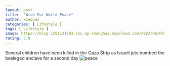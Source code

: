 ```yaml
---
layout: post
title:  "Wish For World Peace"
author: xiequan
categories: [ Lifestyle ]
tags: [ Lifestyle ]
image: https://blog-1251121783.cos.ap-shanghai.myqcloud.com/2022/08/FZif_MRWYAAyp3a.jpeg  
rating: 5.0
---
```


Several children have been killed in the Gaza Strip as Israeli jets bombed the besieged enclave for a second day
![peace](https://blog-1251121783.cos.ap-shanghai.myqcloud.com/2022/08/FZif_MRWYAAyp3a.jpeg) 